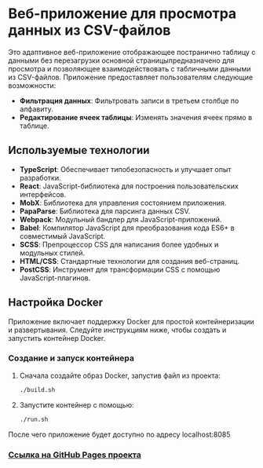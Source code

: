 # Веб-приложение для просмотра данных из CSV-файлов

Это адаптивное веб-приложение отображающее постранично таблицу с данными без перезагрузки основной страницыпредназначено для просмотра и позволяющее взаимодействовать с табличными данными из CSV-файлов. Приложение предоставляет пользователям следующие возможности:

- **Фильтрация данных**: Фильтровать записи в третьем столбце по алфавиту.
- **Редактирование ячеек таблицы**: Изменять значения ячеек прямо в таблице.

## Используемые технологии

- **TypeScript**: Обеспечивает типобезопасность и улучшает опыт разработки.
- **React**: JavaScript-библиотека для построения пользовательских интерфейсов.
- **MobX**: Библиотека для управления состоянием приложения.
- **PapaParse**: Библиотека для парсинга данных CSV.
- **Webpack**: Модульный бандлер для JavaScript-приложений.
- **Babel**: Компилятор JavaScript для преобразования кода ES6+ в совместимый JavaScript.
- **SCSS**: Препроцессор CSS для написания более удобных и модульных стилей.
- **HTML/CSS**: Стандартные технологии для создания веб-страниц.
- **PostCSS**: Инструмент для трансформации CSS с помощью JavaScript-плагинов.

## Настройка Docker

Приложение включает поддержку Docker для простой контейнеризации и развертывания. Следуйте инструкциям ниже, чтобы создать и запустить контейнер Docker.

### Создание и запуск контейнера

1. Сначала создайте образ Docker, запустив файл из проекта:
   ```bash
   ./build.sh

2. Запустите контейнер с помощью:
   ```bash
   ./run.sh

После чего приложение будет доступно по адресу localhost:8085

### [Ссылка на GitHub Pages проекта]("https://ras-svet.github.io/gazprom")
